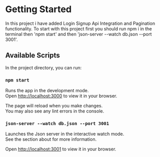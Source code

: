 # Getting Started

In this project i have added Login Signup Api Integration and Pagination functionality.
To start with this project first you should run npm i in the terminal then 'npm start' and then 'json-server --watch db.json --port 3001'. 

## Available Scripts

In the project directory, you can run:

### `npm start`

Runs the app in the development mode.\
Open [http://localhost:3000](http://localhost:3000) to view it in your browser.

The page will reload when you make changes.\
You may also see any lint errors in the console.

### `json-server --watch db.json --port 3001`

Launches the Json server in the interactive watch mode.\
See the section about  for more information.

Open [http://localhost:3001](http://localhost:3001) to view it in your browser.

